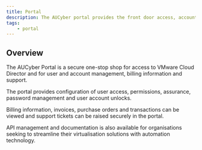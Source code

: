 ```yaml
---
title: Portal
description: The AUCyber portal provides the front door access, account management to AUCyber's infrastructure services.
tags:
    - portal
---
```


## Overview

The AUCyber Portal is a secure one-stop shop for access to VMware Cloud Director and for user and account management, billing information and support.

The portal provides configuration of user access, permissions, assurance, password management and user account unlocks.

Billing information, invoices, purchase orders and transactions can be viewed and support tickets can be raised securely in the portal.

API management and documentation is also available for organisations seeking to streamline their virtualisation solutions with automation technology.